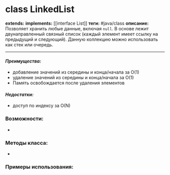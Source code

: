 # class LinkedList
**extends:** 
**implements:** [[interface List]]
**теги:** #java/class 
**описание:**  Позволяет хранить любые данные, включая `null`. В основе лежит двунаправленный связный список (каждый элемент имеет ссылку на предыдущий и следующий). Данную коллекцию можно использовать как стек или очередь.

---
#### *Преимущества:*
- добавление значений из середины и конца/начала за O(1)
- удаление значений из середины и конца/начала за O(1)
- Память освобождается после удаления элементов

#### *Недостатки:*
- доступ по индексу за O(N)

### Возможности:
- 
### Методы класса:
- 

### Примеры использования:
